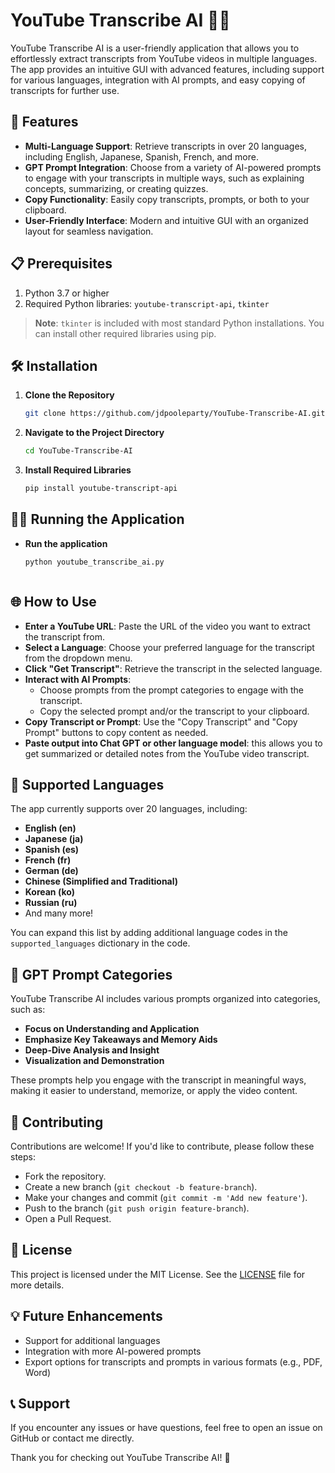 # YouTube Transcribe AI 🎥🤖

YouTube Transcribe AI is a user-friendly application that allows you to effortlessly extract transcripts from YouTube videos in multiple languages. The app provides an intuitive GUI with advanced features, including support for various languages, integration with AI prompts, and easy copying of transcripts for further use.

## 🚀 Features

- **Multi-Language Support**: Retrieve transcripts in over 20 languages, including English, Japanese, Spanish, French, and more.
- **GPT Prompt Integration**: Choose from a variety of AI-powered prompts to engage with your transcripts in multiple ways, such as explaining concepts, summarizing, or creating quizzes.
- **Copy Functionality**: Easily copy transcripts, prompts, or both to your clipboard.
- **User-Friendly Interface**: Modern and intuitive GUI with an organized layout for seamless navigation.


## 📋 Prerequisites

1. Python 3.7 or higher
2. Required Python libraries: `youtube-transcript-api`, `tkinter`

> **Note**: `tkinter` is included with most standard Python installations. You can install other required libraries using pip.

## 🛠️ Installation

1. **Clone the Repository**
   ```bash
   git clone https://github.com/jdpooleparty/YouTube-Transcribe-AI.git


2. **Navigate to the Project Directory**
   ```bash
   cd YouTube-Transcribe-AI


3. **Install Required Libraries**
   ```bash
   pip install youtube-transcript-api


## 🏃‍♂️ Running the Application

-  **Run the application** 
   ```bash
   python youtube_transcribe_ai.py



## 🌐 How to Use

- **Enter a YouTube URL**: Paste the URL of the video you want to extract the transcript from.
- **Select a Language**: Choose your preferred language for the transcript from the dropdown menu.
- **Click "Get Transcript"**: Retrieve the transcript in the selected language.
- **Interact with AI Prompts**:
  - Choose prompts from the prompt categories to engage with the transcript.
  - Copy the selected prompt and/or the transcript to your clipboard.
- **Copy Transcript or Prompt**: Use the "Copy Transcript" and "Copy Prompt" buttons to copy content as needed.
- **Paste output into Chat GPT or other language model**: this allows you to get summarized or detailed notes from the YouTube video transcript.

## 🌟 Supported Languages

The app currently supports over 20 languages, including:
- **English (en)**
- **Japanese (ja)**
- **Spanish (es)**
- **French (fr)**
- **German (de)**
- **Chinese (Simplified and Traditional)**
- **Korean (ko)**
- **Russian (ru)**
- And many more!

You can expand this list by adding additional language codes in the `supported_languages` dictionary in the code.

## 🤖 GPT Prompt Categories

YouTube Transcribe AI includes various prompts organized into categories, such as:
- **Focus on Understanding and Application**
- **Emphasize Key Takeaways and Memory Aids**
- **Deep-Dive Analysis and Insight**
- **Visualization and Demonstration**

These prompts help you engage with the transcript in meaningful ways, making it easier to understand, memorize, or apply the video content.

## 🤝 Contributing

Contributions are welcome! If you'd like to contribute, please follow these steps:
- Fork the repository.
- Create a new branch (`git checkout -b feature-branch`).
- Make your changes and commit (`git commit -m 'Add new feature'`).
- Push to the branch (`git push origin feature-branch`).
- Open a Pull Request.

## 📜 License

This project is licensed under the MIT License. See the [LICENSE](LICENSE) file for more details.

## 💡 Future Enhancements

- Support for additional languages
- Integration with more AI-powered prompts
- Export options for transcripts and prompts in various formats (e.g., PDF, Word)

## 📞 Support

If you encounter any issues or have questions, feel free to open an issue on GitHub or contact me directly.

Thank you for checking out YouTube Transcribe AI! 🎉

